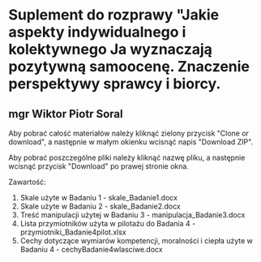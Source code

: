 # Suplement do rozprawy "Jakie aspekty indywidualnego i kolektywnego Ja wyznaczają pozytywną samoocenę. Znaczenie perspektywy sprawcy i biorcy.
## mgr Wiktor Piotr Soral

Aby pobrać całość materiałów należy kliknąć zielony przycisk "Clone or download", a następnie w małym okienku wcisnąć napis "Download ZIP".

Aby pobrać poszczególne pliki należy kliknąć nazwę pliku, a następnie wcisnąć przycisk "Download" po prawej stronie okna.

Zawartość:
1. Skale użyte w Badaniu 1 - skale_Badanie1.docx
2. Skale użyte w Badaniu 2 - skale_Badanie2.docx
3. Treść manipulacji użytej w Badaniu 3 - manipulacja_Badanie3.docx
4. Lista przymiotników użyta w pilotażu do Badania 4 - przymiotniki_Badanie4pilot.xlsx
5. Cechy dotyczące wymiarów kompetencji, moralności i ciepła użyte w Badaniu 4 - cechyBadanie4wlasciwe.docx
